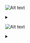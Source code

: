 ![Alt text](https://g.gravizo.com/source/custom_mark10?https%3A%2F%2Fraw.githubusercontent.com%2FFantasticFiasco%2Fgravizo%2Fmaster%2FERROR.md)

<details> 
<summary></summary>
custom_mark10
@startuml;
actor User;
participant "Relay service" as A;
participant "Key/value service" as B;

User -> A: GET /relay/{key};
activate A;

A -> B: GET /store/{key};
activate B;

B -> A: {"key":"{key}", "value":"{value}"};
deactivate B;

A -> User:  {"key":"{key}", "value":"{value}"};
deactivate A;

@enduml
custom_mark10
</details>

![Alt text](https://g.gravizo.com/source/custom_mark11?https%3A%2F%2Fraw.githubusercontent.com%2FFantasticFiasco%2Fgravizo%2Fmaster%2FERROR.md)

<details> 
<summary></summary>
custom_mark11
@startuml;
actor User;
participant "Relay service" as A;
participant "Key/value service" as B;

User -> A: GET /relay/key;
activate A;

A -> B: GET /store/key;
activate B;

B -> A: "key":"key", "value":"value";
deactivate B;

A -> User:  "key":"key", "value":"value";
deactivate A;

@enduml
custom_mark11
</details>